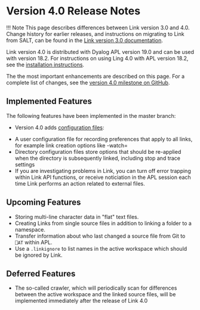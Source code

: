 # Version 4.0 Release Notes

!!! Note
     This page describes differences between Link version 3.0 and 4.0. 
     Change history for earlier releases,
     and instructions on migrating to Link from SALT, can be found in the
     [Link version 3.0 documentation](https://dyalog.github.io/link/3.0/).

Link version 4.0 is distributed with Dyalog APL version 19.0 and can be used with version 18.2. For instructions on using
Ling 4.0 with APL version 18.2, see the [installation instructions](Installation.md).

The the most important enhancements are described on this page. For a complete list of changes, see the [version 4.0 milestone on GitHub](https://github.com/Dyalog/link/milestone/2).

## Implemented Features

The following features have been implemented in the master branch:

* Version 4.0 adds [configuration files](Usage/ConfigFiles.md):
- A user configuration file for recording preferences that apply to all links, for example link creation options like -watch=
- Directory configuration files store options that should be re-applied when the directory is subsequently linked, including stop and trace settings
- If you are investigating problems in Link, you can turn off error trapping within Link API functions, or receive noticiation in the APL session each time Link performs an action related to external files.

## Upcoming Features

* Storing multi-line character data in "flat" text files.
* Creating Links from single source files in addition to linking a folder to a namespace.
* Transfer information about who last changed a source file from Git to `⎕AT` within APL.
* Use a `.linkignore` to list names in the active workspace which should be ignored by Link.

## Deferred Features

* The so-called crawler, which will periodically scan for differences between the active workspace and the linked source files, will be implemented immediately after the release of Link 4.0
